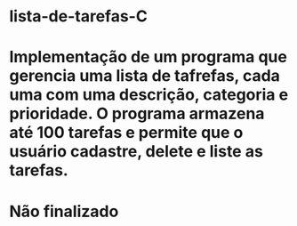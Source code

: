 # lista-de-tarefas-C

# Implementação de um programa que gerencia uma lista de tafrefas, cada uma com uma descrição, categoria e prioridade. O programa armazena até 100 tarefas e permite que o usuário cadastre, delete e liste as tarefas.
# Não finalizado
